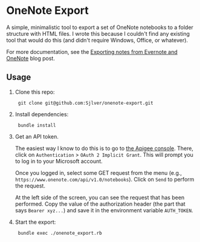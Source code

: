 OneNote Export
==============

A simple, minimalistic tool to export a set of OneNote notebooks to a folder
structure with HTML files. I wrote this because I couldn't find any existing
tool that would do this (and didn't require Windows, Office, or whatever).

For more documentation, see the [Exporting notes from Evernote and
OneNote][blogpost] blog post.

[blogpost]: https://blog.purpureus.net/technology/2014/12/04/exporting-notes-from-evernote-and-onenote.html

Usage
-----

1. Clone this repo:

        git clone git@github.com:Sjlver/onenote-export.git

2. Install dependencies:

        bundle install

3. Get an API token.

   The easiest way I know to do this is to go to [the Apigee
   console](https://apigee.com/onenote/embed/console/onenote). There, click on
   `Authentication` > `OAuth 2 Implicit Grant`. This will prompt you to log in to
   your Microsoft account.

   Once you logged in, select some GET request from the menu (e.g.,
   `https://www.onenote.com/api/v1.0/notebooks`). Click on `Send` to perform
   the request.

   At the left side of the screen, you can see the request that has been
   performed. Copy the value of the authorization header (the part that says
   `Bearer xyz...`) and save it in the environment variable `AUTH_TOKEN`.

4. Start the export:

        bundle exec ./onenote_export.rb
